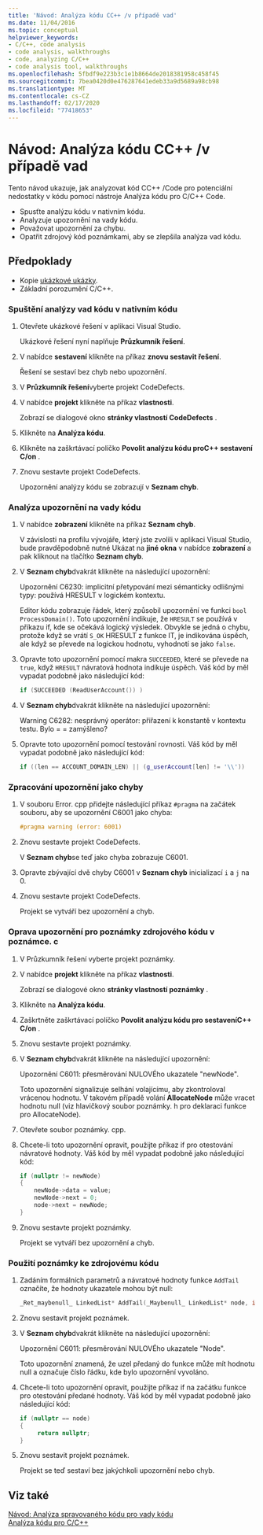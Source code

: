 ```yaml
---
title: 'Návod: Analýza kódu CC++ /v případě vad'
ms.date: 11/04/2016
ms.topic: conceptual
helpviewer_keywords:
- C/C++, code analysis
- code analysis, walkthroughs
- code, analyzing C/C++
- code analysis tool, walkthroughs
ms.openlocfilehash: 5fbdf9e223b3c1e1b8664de2018381958c458f45
ms.sourcegitcommit: 7bea0420d0e476287641edeb33a9d5689a98cb98
ms.translationtype: MT
ms.contentlocale: cs-CZ
ms.lasthandoff: 02/17/2020
ms.locfileid: "77418653"
---
```

# <a name="walkthrough-analyzing-cc-code-for-defects"></a>Návod: Analýza kódu CC++ /v případě vad

Tento návod ukazuje, jak analyzovat kód CC++ /Code pro potenciální nedostatky v kódu pomocí nástroje Analýza kódu pro C/C++ Code.

- Spusťte analýzu kódu v nativním kódu.
- Analyzuje upozornění na vady kódu.
- Považovat upozornění za chybu.
- Opatřit zdrojový kód poznámkami, aby se zlepšila analýza vad kódu.

## <a name="prerequisites"></a>Předpoklady

- Kopie [ukázkové ukázky](../code-quality/demo-sample.md).
- Základní porozumění C/C++.

### <a name="to-run-code-defect-analysis-on-native-code"></a>Spuštění analýzy vad kódu v nativním kódu

1. Otevřete ukázkové řešení v aplikaci Visual Studio.

     Ukázkové řešení nyní naplňuje **Průzkumník řešení**.

1. V nabídce **sestavení** klikněte na příkaz **znovu sestavit řešení**.

     Řešení se sestaví bez chyb nebo upozornění.

1. V **Průzkumník řešení**vyberte projekt CodeDefects.

1. V nabídce **projekt** klikněte na příkaz **vlastnosti**.

     Zobrazí se dialogové okno **stránky vlastností CodeDefects** .

1. Klikněte na **Analýza kódu**.

1. Klikněte na zaškrtávací políčko **Povolit analýzu kódu proC++ sestavení C/on** .

1. Znovu sestavte projekt CodeDefects.

     Upozornění analýzy kódu se zobrazují v **Seznam chyb**.

### <a name="to-analyze-code-defect-warnings"></a>Analýza upozornění na vady kódu

1. V nabídce **zobrazení** klikněte na příkaz **Seznam chyb**.

     V závislosti na profilu vývojáře, který jste zvolili v aplikaci Visual Studio, bude pravděpodobně nutné Ukázat na **jiné okna** v nabídce **zobrazení** a pak kliknout na tlačítko **Seznam chyb**.

1. V **Seznam chyb**dvakrát klikněte na následující upozornění:

     Upozornění C6230: implicitní přetypování mezi sémanticky odlišnými typy: používá HRESULT v logickém kontextu.

     Editor kódu zobrazuje řádek, který způsobil upozornění ve funkci `bool ProcessDomain()`. Toto upozornění indikuje, že `HRESULT` se používá v příkazu if, kde se očekává logický výsledek.  Obvykle se jedná o chybu, protože když se vrátí `S_OK` HRESULT z funkce IT, je indikována úspěch, ale když se převede na logickou hodnotu, vyhodnotí se jako `false`.

1. Opravte toto upozornění pomocí makra `SUCCEEDED`, které se převede na `true`, když `HRESULT` návratová hodnota indikuje úspěch. Váš kód by měl vypadat podobně jako následující kód:

   ```cpp
   if (SUCCEEDED (ReadUserAccount()) )
   ```

1. V **Seznam chyb**dvakrát klikněte na následující upozornění:

     Warning C6282: nesprávný operátor: přiřazení k konstantě v kontextu testu. Bylo = = zamýšleno?

1. Opravte toto upozornění pomocí testování rovnosti. Váš kód by měl vypadat podobně jako následující kód:

   ```cpp
   if ((len == ACCOUNT_DOMAIN_LEN) || (g_userAccount[len] != '\\'))
   ```

### <a name="to-treat-warning-as-an-error"></a>Zpracování upozornění jako chyby

1. V souboru Error. cpp přidejte následující příkaz `#pragma` na začátek souboru, aby se upozornění C6001 jako chyba:

   ```cpp
   #pragma warning (error: 6001)
   ```

1. Znovu sestavte projekt CodeDefects.

     V **Seznam chyb**se teď jako chyba zobrazuje C6001.

1. Opravte zbývající dvě chyby C6001 v **Seznam chyb** inicializací `i` a `j` na 0.

1. Znovu sestavte projekt CodeDefects.

     Projekt se vytváří bez upozornění a chyb.

### <a name="to-correct-the-source-code-annotation-warnings-in-annotationc"></a>Oprava upozornění pro poznámky zdrojového kódu v poznámce. c

1. V Průzkumník řešení vyberte projekt poznámky.

1. V nabídce **projekt** klikněte na příkaz **vlastnosti**.

     Zobrazí se dialogové okno **stránky vlastností poznámky** .

1. Klikněte na **Analýza kódu**.

1. Zaškrtněte zaškrtávací políčko **Povolit analýzu kódu pro sestaveníC++ C/on** .

1. Znovu sestavte projekt poznámky.

1. V **Seznam chyb**dvakrát klikněte na následující upozornění:

     Upozornění C6011: přesměrování NULOVÉho ukazatele "newNode".

     Toto upozornění signalizuje selhání volajícímu, aby zkontroloval vrácenou hodnotu. V takovém případě volání **AllocateNode** může vracet hodnotu null (viz hlavičkový soubor poznámky. h pro deklaraci funkce pro AllocateNode).

1. Otevřete soubor poznámky. cpp.

1. Chcete-li toto upozornění opravit, použijte příkaz if pro otestování návratové hodnoty. Váš kód by měl vypadat podobně jako následující kód:

   ```cpp
   if (nullptr != newNode)
   {
       newNode->data = value;
       newNode->next = 0;
       node->next = newNode;
   }
   ```

1. Znovu sestavte projekt poznámky.

     Projekt se vytváří bez upozornění a chyb.

### <a name="to-use-source-code-annotation"></a>Použití poznámky ke zdrojovému kódu

1. Zadáním formálních parametrů a návratové hodnoty funkce `AddTail` označíte, že hodnoty ukazatele mohou být null:

   ```cpp
   _Ret_maybenull_ LinkedList* AddTail(_Maybenull_ LinkedList* node, int value)
   ```

1. Znovu sestavit projekt poznámek.

1. V **Seznam chyb**dvakrát klikněte na následující upozornění:

     Upozornění C6011: přesměrování NULOVÉho ukazatele "Node".

     Toto upozornění znamená, že uzel předaný do funkce může mít hodnotu null a označuje číslo řádku, kde bylo upozornění vyvoláno.

1. Chcete-li toto upozornění opravit, použijte příkaz if na začátku funkce pro otestování předané hodnoty. Váš kód by měl vypadat podobně jako následující kód:

   ```cpp
   if (nullptr == node)
   {
        return nullptr;
   }
   ```

1. Znovu sestavit projekt poznámek.

     Projekt se teď sestaví bez jakýchkoli upozornění nebo chyb.

## <a name="see-also"></a>Viz také

[Návod: Analýza spravovaného kódu pro vady kódu](/visualstudio/code-quality/walkthrough-analyzing-managed-code-for-code-defects)\
[Analýza kódu pro C/C++](../code-quality/code-analysis-for-c-cpp-overview.md)
